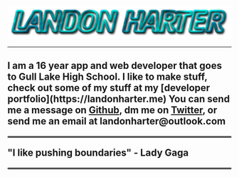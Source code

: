 <img src="./name.png">

***

<h2 style="overflow-wrap:normal">
    I am a 16 year app and web developer that goes to Gull Lake High School.
    I like to make stuff, check out some of my stuff at my [developer portfolio](https://landonharter.me)
    You can send me a message on <a href="https://github.com/LandonHarter">Github</a>, dm me on <a href="https://twitter.com/harter_landon">Twitter</a>, 
    or send me an email at landonharter@outlook.com
    <hr style="border-radius:100px;border:none;height:4px;background-color:#535353;">
    <div style="font-weight:bold;">"I like pushing boundaries" - Lady Gaga</div>
    <hr style="border-radius:100px;border:none;height:4px;background-color:#535353;">
</h2>
